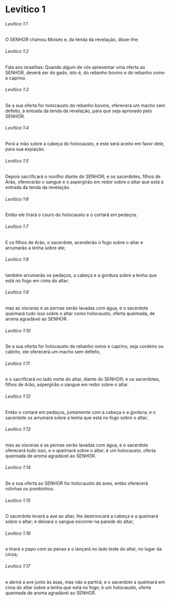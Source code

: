 # Levítico 1

###### Levítico 1:1

O SENHOR chamou Moisés e, da tenda da revelação, disse-lhe:

###### Levítico 1:2

Fala aos israelitas: Quando algum de vós apresentar uma oferta ao SENHOR, deverá ser do gado, isto é, do rebanho bovino e do rebanho ovino e caprino.

###### Levítico 1:3

Se a sua oferta for holocausto do rebanho bovino, oferecerá um macho sem defeito, à entrada da tenda da revelação, para que seja aprovado pelo SENHOR.

###### Levítico 1:4

Porá a mão sobre a cabeça do holocausto, e este será aceito em favor dele, para sua expiação.

###### Levítico 1:5

Depois sacrificará o novilho diante do SENHOR; e os sacerdotes, filhos de Arão, oferecerão o sangue e o aspergirão em redor sobre o altar que está à entrada da tenda da revelação.

###### Levítico 1:6

Então ele tirará o couro do holocausto e o cortará em pedaços.

###### Levítico 1:7

E os filhos de Arão, o sacerdote, acenderão o fogo sobre o altar e arrumarão a lenha sobre ele;

###### Levítico 1:8

também arrumarão os pedaços, a cabeça e a gordura sobre a lenha que está no fogo em cima do altar;

###### Levítico 1:9

mas as vísceras e as pernas serão lavadas com água, e o sacerdote queimará tudo isso sobre o altar como holocausto, oferta queimada, de aroma agradável ao SENHOR.

###### Levítico 1:10

Se a sua oferta for holocausto de rebanho ovino e caprino, seja cordeiro ou cabrito, ele oferecerá um macho sem defeito,

###### Levítico 1:11

e o sacrificará no lado norte do altar, diante do SENHOR; e os sacerdotes, filhos de Arão, aspergirão o sangue em redor sobre o altar.

###### Levítico 1:12

Então o cortará em pedaços, juntamente com a cabeça e a gordura; e o sacerdote os arrumará sobre a lenha que está no fogo sobre o altar;

###### Levítico 1:13

mas as vísceras e as pernas serão lavadas com água, e o sacerdote oferecerá tudo isso, e o queimará sobre o altar; é um holocausto, oferta queimada de aroma agradável ao SENHOR.

###### Levítico 1:14

Se a sua oferta ao SENHOR for holocausto de aves, então oferecerá rolinhas ou pombinhos.

###### Levítico 1:15

O sacerdote levará a ave ao altar, lhe destroncará a cabeça e a queimará sobre o altar; e deixará o sangue escorrer na parede do altar;

###### Levítico 1:16

e tirará o papo com as penas e o lançará no lado leste do altar, no lugar da cinza;

###### Levítico 1:17

e abrirá a ave junto às asas, mas não a partirá; e o sacerdote a queimará em cima do altar sobre a lenha que está no fogo; é um holocausto, oferta queimada de aroma agradável ao SENHOR.

